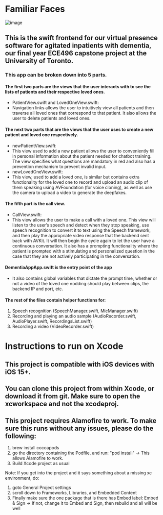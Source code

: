 # Familiar Faces
![image](https://user-images.githubusercontent.com/64606546/230535601-96059f5e-029a-4d33-bec6-f3e7f3c24ba2.png)

## This is the swift frontend for our virtual presence software for agitated inpatients with dementia, our final year ECE496 capstone project at the University of Toronto. 

### This app can be broken down into 5 parts. 

#### The first two parts are the views that the user interacts with to see the lists of patients and their respective loved ones. 
* PatientView.swift and LovedOneView.swift: 
* Navigation links allows the user to intuitively view all patients and then traverse all loved ones that correspond to that patient. It also allows the user to delete patients and loved ones. 

#### The next two parts that are the views that the user uses to create a new patient and loved one respectively. 
* newPatientView.swift: 
* This view used to add a new patient allows the user to conveniently fill in personal information about the patient needed for chatbot  training. The view specifies what questions are mandatory in red and also has a prevention mechanism to prevent invalid input. 
* newLovedOneView.swift: 
* This view, used to add a loved one, is similar but contains extra functionality for the loved one to record and upload an audio clip of them speaking using AVFoundation (for voice cloning), as well as use the camera to upload a video to generate the deepfakes.

#### The fifth part is the call view.
* CallView.swift: 
* This view allows the user to make a call with a loved one. This view will listen to the user’s speech and detect when they stop speaking, use speech recognition to convert it to text using the Speech framework, and then play the appropriate video response that the backend sent back with AVKit. It will then begin the cycle again to let the user have a continuous conversation. It also has a prompting functionality where the patient is prompted with a stimulating and personalized question in the case that they are not actively participating in the conversation.

#### DementiaAppApp.swift is the entry point of the app 
* It also contains global variables that dictate the prompt time, whether or not a video of the loved one nodding should play between clips, the backend IP and port, etc.

#### The rest of the files contain helper functions for: 
1. Speech recognition (SpeechManager.swift, MicManager.swift)
2. Recording and playing an audio sample (AudioRecorder.swift, AudioPlayer.swift, RecordingsList.swift)
3. Recording a video (VideoRecorder.swift)

# Instructions to run on Xcode
## This project is compatible with iOS devices with iOS 15+.
## You can clone this project from within Xcode, or download it from git. Make sure to open the xcworkspace and not the xcodeproj.
## This project requires Alamofire to work. To make sure this runs without any issues, please do the following:

1) brew install cocoapods
2) go the directory containing the Podfile, and run: "pod install"
-> This allows Alamofire to work.
3) Build Xcode project as usual


Note:
If you get into the project and it says something about a missing xc environment, do:
1) goto General Project settings
2) scroll down to Frameworks, Libraries, and Embedded Content
3) Finally make sure the one package that is there has Embed label: Embed & Sign
-> If not, change it to Embed and Sign, then rebuild and all will be well
